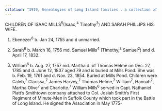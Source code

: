 ```yaml
---
citation: "1919, Genealogies of Long Island families : a collection of genealogies relating to the following Long Island families: Dickerson, Mitchill, Wickham, Carman, Raynor, Rushmore, Satterly, Hawkins, Arthur Smith, Mills, Howard, Lush, Greene, Compiled by Charles J. Werner, Mainly From Records Left By Benjamin F. Thompson, Historian of Long Island, p107, Logan Utah FamilySearch Library, familysearch.org."
---
```

CHILDREN OF ISAAC MILLS<sup>5</sup>(Isaac,<sup>4</sup> Timothy<sup>3</sup>) AND SARAH PHILLIPS HIS WIFE.

1. Ebenezer<sup>6</sup> b. Jan 24, 1755 and d unmarried.

2. Sarah<sup>6</sup> b. March 16, 1756 md. Samuel Mills<sup>4</sup> (Timothy,<sup>3</sup> Samuel<sup>2</sup>) and d. April 17, 1832. 

3. William<sup>6</sup> b. Aug. 27, 1757 md. Martha d. of Thomas Helme on Dec. 27, 1785 and d. June 12, 1837 aged 79 and is buried at Mills Pond. She was b. Feb. 19, 1761 and d. Nov. 23, 1854. Buried at Mills Pond. Children were Caleb,<sup>7</sup> Clarissa,<sup>7</sup> James Harvey,<sup>7</sup> Thomas Helme,<sup>7</sup> William<sup>7</sup>, Hannah<sup>7</sup>, Martha Olive<sup>7</sup> and Charlotte.<sup>7</sup> William Mills<sup>6</sup> served in Capt. Nathaniel Platt’s Smithtown company attached to Col. Josiah Smith’s First Regiment of Minute-Men in Suffolk County which took part in the Battle of Long Island. He signed the Association in May 1775-

